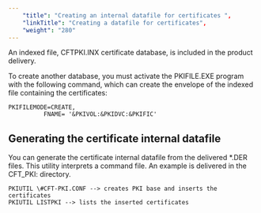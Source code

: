 ```yaml
---
    "title": "Creating an internal datafile for certificates ",
    "linkTitle": "Creating a datafile for certificates",
    "weight": "280"
---
```

An indexed file, CFTPKI.INX certificate database, is included in the product delivery.

To create another database, you must activate the PKIFILE.EXE program with the following command, which can create the envelope of the indexed file containing the certificates:

```
PKIFILEMODE=CREATE,
          FNAME= '&PKIVOL:&PKIDVC:&PKIFIC'
```

Generating the certificate internal datafile
--------------------------------------------

You can generate the certificate internal datafile from the delivered \*.DER files. This utility interprets a command file. An example is delivered in the CFT_PKI: directory.

```
PKIUTIL \#CFT-PKI.CONF --> creates PKI base and inserts the certificates
PKIUTIL LISTPKI --> lists the inserted certificates
```
